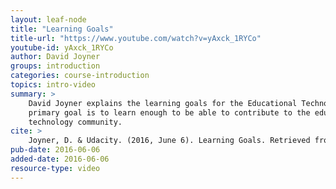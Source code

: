 ```yaml
---
layout: leaf-node
title: "Learning Goals"
title-url: "https://www.youtube.com/watch?v=yAxck_1RYCo"
youtube-id: yAxck_1RYCo
author: David Joyner
groups: introduction
categories: course-introduction
topics: intro-video
summary: >
    David Joyner explains the learning goals for the Educational Technology course.  The
    primary goal is to learn enough to be able to contribute to the educational
    technology community.
cite: >
    Joyner, D. & Udacity. (2016, June 6). Learning Goals. Retrieved from https://www.youtube.com/watch?v=yAxck_1RYCo
pub-date: 2016-06-06
added-date: 2016-06-06
resource-type: video
---
```

